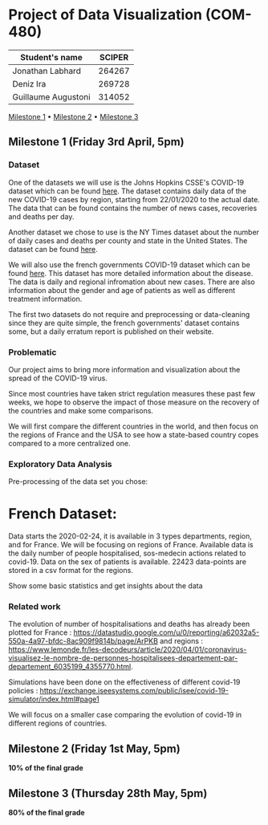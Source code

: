 # Project of Data Visualization (COM-480)

| Student's name | SCIPER |
| -------------- | ------ |
|Jonathan Labhard |264267 |
|Deniz Ira | 269728|
|Guillaume Augustoni | 314052|

[Milestone 1](#milestone-1-friday-3rd-april-5pm) • [Milestone 2](#milestone-2-friday-1st-may-5pm) • [Milestone 3](#milestone-3-thursday-28th-may-5pm)

## Milestone 1 (Friday 3rd April, 5pm)

### Dataset
One of the datasets we will use is the Johns Hopkins CSSE's COVID-19 dataset which can be found <a href="https://github.com/CSSEGISandData/COVID-19">here</a>.
The dataset contains daily data of the new COVID-19 cases by region, starting from 22/01/2020 to the actual date. The data that can be found contains the number of news cases, recoveries and deaths per day.

Another dataset we chose to use is the NY Times dataset about the number of daily cases and deaths per county and state in the United States. The dataset can be found <a href="https://github.com/nytimes/covid-19-data/">here</a>.

We will also use the french governments COVID-19 dataset which can be found <a href="https://www.data.gouv.fr/fr/datasets/donnees-des-urgences-hospitalieres-et-de-sos-medecins-relatives-a-lepidemie-de-covid-19/">here</a>. This dataset has more detailed information about the disease. The data is daily and regional infromation about new cases. There are also information about the gender and age of patients as well as different treatment information.

The first two datasets do not require and preprocessing or data-cleaning since they are quite simple, the french governments' dataset contains some, but a daily erratum report is published on their website.

### Problematic
Our project aims to bring more information and visualization about the spread of the COVID-19 virus.

Since most countries have taken strict regulation measures these past few weeks, we hope to observe the impact of those measure on the recovery of the countries and make some comparisons. 

We will first compare the different countries in the world, and then focus on the regions of France and the USA to see how a state-based country copes compared to a more centralized one.

### Exploratory Data Analysis

Pre-processing of the data set you chose:
# French Dataset:
Data starts the 2020-02-24, it is available in 3 types departments, region, and for France. We will be focusing on regions of France. Available data is the daily number of people hospitalised, sos-medecin actions related to covid-19. Data on the sex of patients is available. 22423 data-points are stored in a csv format for the regions. 


Show some basic statistics and get insights about the data

### Related work
The evolution of number of hospitalisations and deaths has already been plotted for France : https://datastudio.google.com/u/0/reporting/a62032a5-550a-4a97-bfdc-8ac909f9814b/page/ArPKB 
and regions : 
https://www.lemonde.fr/les-decodeurs/article/2020/04/01/coronavirus-visualisez-le-nombre-de-personnes-hospitalisees-departement-par-departement_6035199_4355770.html. 

Simulations have been done on the effectiveness of different covid-19 policies : https://exchange.iseesystems.com/public/isee/covid-19-simulator/index.html#page1

We will focus on a smaller case comparing the evolution of covid-19 in different regions of countries. 


## Milestone 2 (Friday 1st May, 5pm)

**10% of the final grade**




## Milestone 3 (Thursday 28th May, 5pm)

**80% of the final grade**

